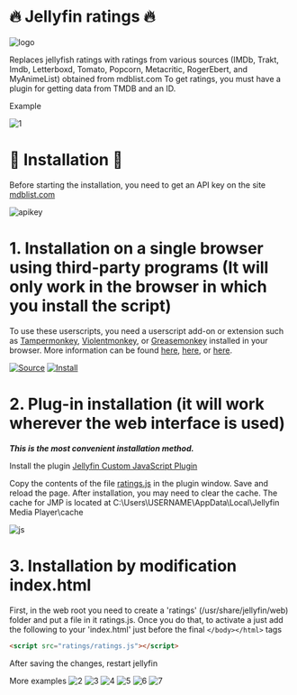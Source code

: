 # 🔥 Jellyfin ratings 🔥

![logo](https://github.com/Druidblack/jellyfin_ratings/blob/main/img/logo.png)

Replaces jellyfish ratings with ratings from various sources (IMDb, Trakt, Imdb, Letterboxd, Tomato, Popcorn, Metacritic, RogerEbert, and MyAnimeList) obtained from mdblist.com
To get ratings, you must have a plugin for getting data from TMDB and an ID.

Example

![1](https://github.com/Druidblack/jellyfin_ratings/blob/main/img/1.jpg)

# 📌 Installation 📌

Before starting the installation, you need to get an API key on the site [mdblist.com](https://mdblist.com/preferences)

![apikey](https://github.com/Druidblack/jellyfin_ratings/blob/main/img/api%20key.jpg)

# 1. Installation on a single browser using third-party programs (It will only work in the browser in which you install the script)

To use these userscripts, you need a userscript add-on or extension such as [Tampermonkey](https://www.tampermonkey.net/), [Violentmonkey](https://violentmonkey.github.io/), or [Greasemonkey](https://addons.mozilla.org/en-GB/firefox/addon/greasemonkey/) installed in your browser. More information can be found [here](https://stackapps.com/tags/script/info), [here](https://openuserjs.org/about/Userscript-Beginners-HOWTO), or [here](https://userscripts-mirror.org/about/installing.html).

[![Source](https://github.com/Druidblack/MusicBrainz-UserScripts/blob/main/add/Source-button.png)](https://github.com/Druidblack/jellyfin_ratings/blob/main/jellyfin_ratings.user.js)
[![Install](https://github.com/Druidblack/MusicBrainz-UserScripts/blob/main/add/Install-button.png)](https://github.com/Druidblack/jellyfin_ratings/raw/main/jellyfin_ratings.user.js)

# 2. Plug-in installation (it will work wherever the web interface is used)
***This is the most convenient installation method.***

Install the plugin [Jellyfin Custom JavaScript Plugin](https://github.com/johnpc/jellyfin-plugin-custom-javascript)

Copy the contents of the file [ratings.js](https://github.com/Druidblack/jellyfin_ratings/blob/main/ratings.js) in the plugin window. Save and reload the page.
After installation, you may need to clear the cache. The cache for JMP is located at C:\Users\USERNAME\AppData\Local\Jellyfin Media Player\cache

![js](https://github.com/Druidblack/jellyfin_ratings/blob/main/img/js.jpg)

# 3. Installation by modification index.html
First, in the web root you need to create a 'ratings' (/usr/share/jellyfin/web) folder and put a file in it ratings.js. Once you do that, to activate a just add the following to your 'index.html' just before the final `</body></html>` tags 

```html
<script src="ratings/ratings.js"></script>
```
After saving the changes, restart jellyfin

More examples
![2](https://github.com/Druidblack/jellyfin_ratings/blob/main/img/2.jpg)
![3](https://github.com/Druidblack/jellyfin_ratings/blob/main/img/3.jpg)
![4](https://github.com/Druidblack/jellyfin_ratings/blob/main/img/4.jpg)
![5](https://github.com/Druidblack/jellyfin_ratings/blob/main/img/5.jpg)
![6](https://github.com/Druidblack/jellyfin_ratings/blob/main/img/6.jpg)
![7](https://github.com/Druidblack/jellyfin_ratings/blob/main/img/7.jpg)
